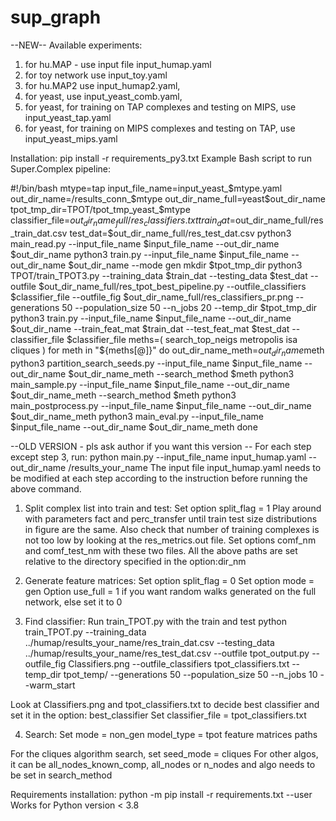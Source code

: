 # sup_graph
--NEW--
Available experiments:
1. for hu.MAP - use input file input_humap.yaml
2. for toy network use input_toy.yaml
3. for hu.MAP2 use input_humap2.yaml, 
4. for yeast, use input_yeast_comb.yaml, 
5. for yeast, for training on TAP complexes and testing on MIPS, use input_yeast_tap.yaml
6. for yeast, for training on MIPS complexes and testing on TAP, use input_yeast_mips.yaml

Installation:
pip install -r requirements_py3.txt
Example Bash script to run Super.Complex pipeline: 

#!/bin/bash
mtype=tap
input_file_name=input_yeast_$mtype.yaml
out_dir_name=/results_conn_$mtype
out_dir_name_full=yeast$out_dir_name
tpot_tmp_dir=TPOT/tpot_tmp_yeast_$mtype
classifier_file=$out_dir_name_full/res_classifiers.txt
train_dat=$out_dir_name_full/res_train_dat.csv
test_dat=$out_dir_name_full/res_test_dat.csv
python3 main_read.py --input_file_name $input_file_name --out_dir_name $out_dir_name
python3 train.py --input_file_name $input_file_name --out_dir_name $out_dir_name --mode gen
mkdir $tpot_tmp_dir
python3 TPOT/train_TPOT3.py --training_data $train_dat --testing_data $test_dat --outfile $out_dir_name_full/res_tpot_best_pipeline.py --outfile_classifiers $classifier_file --outfile_fig $out_dir_name_full/res_classifiers_pr.png --generations 50 --population_size 50 --n_jobs 20 --temp_dir $tpot_tmp_dir
python3 train.py --input_file_name $input_file_name --out_dir_name $out_dir_name --train_feat_mat $train_dat --test_feat_mat $test_dat --classifier_file $classifier_file
meths=( search_top_neigs metropolis isa cliques )
for meth in "${meths[@]}"
do
out_dir_name_meth=$out_dir_name$meth
python3 partition_search_seeds.py --input_file_name $input_file_name --out_dir_name $out_dir_name_meth --search_method $meth
python3 main_sample.py --input_file_name $input_file_name --out_dir_name $out_dir_name_meth --search_method $meth
python3 main_postprocess.py --input_file_name $input_file_name --out_dir_name $out_dir_name_meth
python3 main_eval.py --input_file_name $input_file_name --out_dir_name $out_dir_name_meth
done



--OLD VERSION - pls ask author if you want this version --
For each step except step 3, run: 
python main.py --input_file_name input_humap.yaml --out_dir_name /results_your_name
The input file input_humap.yaml needs to be modified at each step according to the instruction before running the above command.

1. Split complex list into train and test:
Set option split_flag = 1
Play around with parameters fact and perc_transfer until train test size distributions in figure are the same. Also check that number of training complexes is not too low by looking at the res_metrics.out file.
Set options comf_nm and comf_test_nm with these two files. All the above paths are set relative to the directory specified in the option:dir_nm

2. Generate feature matrices:
Set option split_flag = 0
Set option mode = gen
Option use_full = 1 if you want random walks generated on the full network, else set it to 0

3. Find classifier:
Run train_TPOT.py with the train and test 
python train_TPOT.py --training_data ../humap/results_your_name/res_train_dat.csv --testing_data ../humap/results_your_name/res_test_dat.csv --outfile tpot_output.py --outfile_fig Classifiers.png --outfile_classifiers tpot_classifiers.txt --temp_dir tpot_temp/ --generations 50 --population_size 50 --n_jobs 10 --warm_start

Look at Classifiers.png and tpot_classifiers.txt to decide best classifier and set it in the option: best_classifier
Set classifier_file = tpot_classifiers.txt

4. Search:
Set mode = non_gen 
model_type = tpot
feature matrices paths

For the cliques algorithm search, set seed_mode = cliques
For other algos, it can be all_nodes_known_comp, all_nodes or n_nodes and algo needs to be set in search_method

Requirements installation:
python -m pip install -r requirements.txt --user
Works for Python version < 3.8
